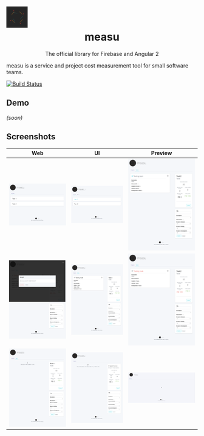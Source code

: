 <p align="center">
  <h1 align="center">
    <div style="width: 2em; border-radius: 50%;">
      <img src="https://github.com/armand1m/measu/blob/master/www/images/photo.gif?raw=true">
    </div>
    measu
  </h1>
  <p align="center">The official library for Firebase and Angular 2</p>
</p>
measu is a service and project cost measurement tool for small software teams.

[![Build Status](https://travis-ci.org/armand1m/measu.svg?branch=master)](https://travis-ci.org/armand1m/measu)

## Demo

*(soon)*

## Screenshots

| Web | UI  | Preview  |
|:-------------:|:-------:|:-------:|
|![Project list](https://github.com/armand1m/measu/blob/master/screenshots/unfocused-projects.png?raw=true)|![Project focused](https://github.com/armand1m/measu/blob/master/screenshots/focused-projects.png?raw=true)|![Task editing](https://github.com/armand1m/measu/blob/master/screenshots/task-editing.png?raw=true)|
|![Task deletion](https://github.com/armand1m/measu/blob/master/screenshots/task-delete.png?raw=true)|![Task description](https://github.com/armand1m/measu/blob/master/screenshots/task-descriptions.png?raw=true)|![Discounted task](https://github.com/armand1m/measu/blob/master/screenshots/task-discounted.png?raw=true)|
|![No tasks](https://github.com/armand1m/measu/blob/master/screenshots/no-tasks-in-project.png?raw=true)|![No project opened](https://github.com/armand1m/measu/blob/master/screenshots/no-project-open.png?raw=true)|![Loading Projects](https://github.com/armand1m/measu/blob/master/screenshots/measu-loading.gif?raw=true)
